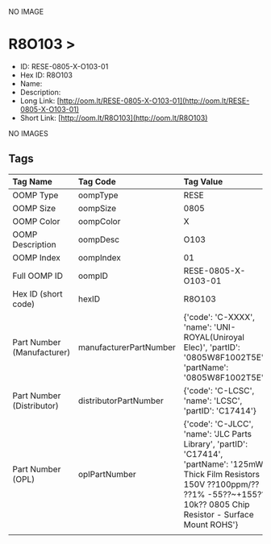 


  
NO IMAGE  
# R8O103 > 

- ID: RESE-0805-X-O103-01
- Hex ID: R8O103
- Name: 
- Description: 
- Long Link: [http://oom.lt/RESE-0805-X-O103-01](http://oom.lt/RESE-0805-X-O103-01)
- Short Link: [http://oom.lt/R8O103](http://oom.lt/R8O103)
  
NO IMAGES  
## Tags
  

|Tag Name|Tag Code|Tag Value|
| :--- | :--- | :--- |
|OOMP Type|oompType|RESE|
|OOMP Size|oompSize|0805|
|OOMP Color|oompColor|X|
|OOMP Description|oompDesc|O103|
|OOMP Index|oompIndex|01|
|Full OOMP ID|oompID|RESE-0805-X-O103-01|
|Hex ID (short code)|hexID|R8O103|
|Part Number (Manufacturer)|manufacturerPartNumber|{'code': 'C-XXXX', 'name': 'UNI-ROYAL(Uniroyal Elec)', 'partID': '0805W8F1002T5E', 'partName': '0805W8F1002T5E'}|
|Part Number (Distributor)|distributorPartNumber|{'code': 'C-LCSC', 'name': 'LCSC', 'partID': 'C17414'}|
|Part Number (OPL)|oplPartNumber|{'code': 'C-JLCC', 'name': 'JLC Parts Library', 'partID': 'C17414', 'partName': '125mW Thick Film Resistors 150V ??100ppm/?? ??1% -55??~+155?? 10k?? 0805  Chip Resistor - Surface Mount ROHS'}|
||||
